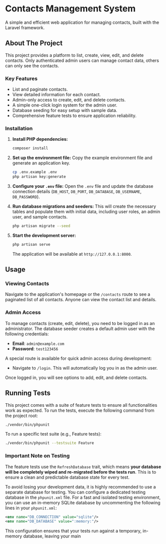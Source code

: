 # Contacts Management System

A simple and efficient web application for managing contacts, built with the Laravel framework.

## About The Project

This project provides a platform to list, create, view, edit, and delete contacts. Only authenticated admin users can manage contact data, others can only see the contacts.

### Key Features

-   List and paginate contacts.
-   View detailed information for each contact.
-   Admin-only access to create, edit, and delete contacts.
-   A simple one-click login system for the admin user.
-   Database seeding for easy setup with sample data.
-   Comprehensive feature tests to ensure application reliability.

### Installation

1.  **Install PHP dependencies:**
    ```sh
    composer install
    ```

2.  **Set up the environment file:**
    Copy the example environment file and generate an application key.
    ```sh
    cp .env.example .env
    php artisan key:generate
    ```

3.  **Configure your `.env` file:**
    Open the `.env` file and update the database connection details (`DB_HOST`, `DB_PORT`, `DB_DATABASE`, `DB_USERNAME`, `DB_PASSWORD`).

4.  **Run database migrations and seeders:**
    This will create the necessary tables and populate them with initial data, including user roles, an admin user, and sample contacts.
    ```sh
    php artisan migrate --seed
    ```

5.  **Start the development server:**
    ```sh
    php artisan serve
    ```
    The application will be available at `http://127.0.0.1:8000`.

## Usage

### Viewing Contacts

Navigate to the application's homepage or the `/contacts` route to see a paginated list of all contacts. Anyone can view the contact list and details.

### Admin Access

To manage contacts (create, edit, delete), you need to be logged in as an administrator. The database seeder creates a default admin user with the following credentials:

-   **Email**: `admin@example.com`
-   **Password**: `test123456`

A special route is available for quick admin access during development:

-   Navigate to `/login`. This will automatically log you in as the admin user.

Once logged in, you will see options to add, edit, and delete contacts.

## Running Tests

This project comes with a suite of feature tests to ensure all functionalities work as expected. To run the tests, execute the following command from the project root:

```sh
./vendor/bin/phpunit
```

To run a specific test suite (e.g., Feature tests):

```sh
./vendor/bin/phpunit --testsuite Feature
```

### Important Note on Testing

The feature tests use the `RefreshDatabase` trait, which means **your database will be completely wiped and re-migrated before the tests run**. This is to ensure a clean and predictable database state for every test.

To avoid losing your development data, it is highly recommended to use a separate database for testing. You can configure a dedicated testing database in the `phpunit.xml` file. For a fast and isolated testing environment, you can use an in-memory SQLite database by uncommenting the following lines in your `phpunit.xml`:

```xml
<env name="DB_CONNECTION" value="sqlite"/>
<env name="DB_DATABASE" value=":memory:"/>
```

This configuration ensures that your tests run against a temporary, in-memory database, leaving your main

